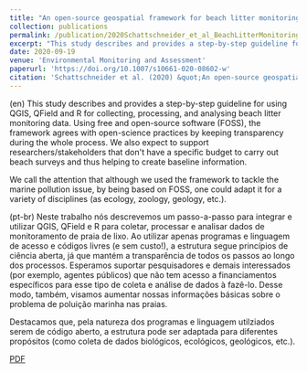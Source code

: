 ```yaml
---
title: "An open-source geospatial framework for beach litter monitoring"
collection: publications
permalink: /publication/2020Schattschneider_et_al_BeachLitterMonitoring
excerpt: "This study describes and provides a step-by-step guideline for using QGIS, QField and R for collecting, processing, and analysing beach litter monitoring data. Using free and open-source software (FOSS), the framework agrees with open-science practices by keeping transparency during the whole process. We also expect to support researchers/stakeholders that don't have a specific budget to carry out beach surveys and thus helping to create baseline information."
date: 2020-09-19
venue: 'Environmental Monitoring and Assessment'
paperurl: 'https://doi.org/10.1007/s10661-020-08602-w'
citation: 'Schattschneider et al. (2020) &quot;An open-source geospatial framework for beach litter monitoring.&quot; <i>Environ. Monitor. Assess.</i> 192: 648.'
---
```

(en)  This study describes and provides a step-by-step guideline for using QGIS, QField and R for collecting, processing, and analysing beach litter monitoring data. Using free and open-source software (FOSS), the framework agrees with open-science practices by keeping transparency during the whole process. We also expect to support researchers/stakeholders that don't have a specific budget to carry out beach surveys and thus helping to create baseline information.

We call the attention that although we used the framework to tackle the marine pollution issue, by being based on FOSS, one could adapt it for a variety of disciplines (as ecology, zoology, geology, etc.).

(pt-br)  Neste trabalho nós descrevemos um passo-a-passo para integrar e utilizar QGIS, QField e R para coletar, processar e analisar dados de monitoramento de praia de lixo. Ao utilizar apenas programas e linguagem de acesso e códigos livres (e sem custo!), a estrutura segue princípios de ciência aberta, já que mantém a transparência de todos os passos ao longo dos processos. Esperamos suportar pesquisadores e demais interessados (por exemplo, agentes públicos) que não tem acesso a financiamentos específicos para esse tipo de coleta e análise de dados à fazê-lo. Desse modo, também, visamos aumentar nossas informações básicas sobre o problema de poluição marinha nas praias.

Destacamos que, pela natureza dos programas e linguagem utilziados serem de código aberto, a estrutura pode ser adaptada para diferentes propósitos (como coleta de dados biológicos, ecológicos, geológicos, etc.).

[PDF](http://nwdaudt.github.io/files/2020_Schattschneider_et_al_EnvironMonitAssess_Geospatial_framework_beach_litter_monitoring.pdf)
